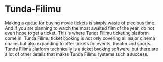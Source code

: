 # Tunda-Filimu

Making a queue for buying movie tickets is simply waste of precious time. And if you are planning to watch the most awaited film of the year, do not even hope to get a ticket. This is where Tunda Filimu ticketing platform come in. Tunda Filimu ticket booking is not only covering all major cinema chains but also expanding to offer tickets for events, theater and sports. Tunda Filimu platform technically is a ticket booking software, but there are a lot of other details that makes Tunda Filimu systems such a success.
